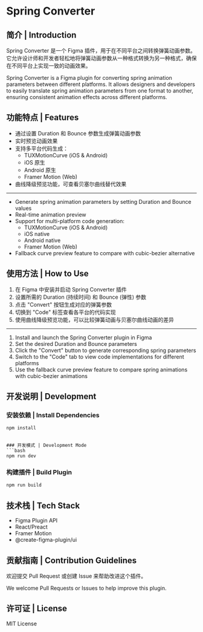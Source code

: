 # Spring Converter

## 简介 | Introduction

Spring Converter 是一个 Figma 插件，用于在不同平台之间转换弹簧动画参数。它允许设计师和开发者轻松地将弹簧动画参数从一种格式转换为另一种格式，确保在不同平台上实现一致的动画效果。

Spring Converter is a Figma plugin for converting spring animation parameters between different platforms. It allows designers and developers to easily translate spring animation parameters from one format to another, ensuring consistent animation effects across different platforms.

## 功能特点 | Features

- 通过设置 Duration 和 Bounce 参数生成弹簧动画参数
- 实时预览动画效果
- 支持多平台代码生成：
  - TUXMotionCurve (iOS & Android)
  - iOS 原生
  - Android 原生
  - Framer Motion (Web)
- 曲线降级预览功能，可查看贝塞尔曲线替代效果

---

- Generate spring animation parameters by setting Duration and Bounce values
- Real-time animation preview
- Support for multi-platform code generation:
  - TUXMotionCurve (iOS & Android)
  - iOS native
  - Android native
  - Framer Motion (Web)
- Fallback curve preview feature to compare with cubic-bezier alternative

## 使用方法 | How to Use

1. 在 Figma 中安装并启动 Spring Converter 插件
2. 设置所需的 Duration (持续时间) 和 Bounce (弹性) 参数
3. 点击 "Convert" 按钮生成对应的弹簧参数
4. 切换到 "Code" 标签查看各平台的代码实现
5. 使用曲线降级预览功能，可以比较弹簧动画与贝塞尔曲线动画的差异

---

1. Install and launch the Spring Converter plugin in Figma
2. Set the desired Duration and Bounce parameters
3. Click the "Convert" button to generate corresponding spring parameters
4. Switch to the "Code" tab to view code implementations for different platforms
5. Use the fallback curve preview feature to compare spring animations with cubic-bezier animations

## 开发说明 | Development

### 安装依赖 | Install Dependencies

```bash
npm install
 ```
```

### 开发模式 | Development Mode
```bash
npm run dev
 ```

### 构建插件 | Build Plugin
```bash
npm run build
 ```

## 技术栈 | Tech Stack
- Figma Plugin API
- React/Preact
- Framer Motion
- @create-figma-plugin/ui
## 贡献指南 | Contribution Guidelines
欢迎提交 Pull Request 或创建 Issue 来帮助改进这个插件。

We welcome Pull Requests or Issues to help improve this plugin.

## 许可证 | License
MIT License